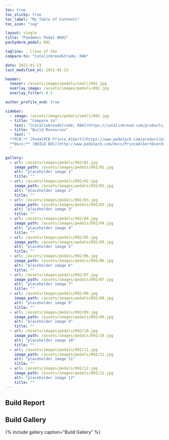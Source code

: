 ```yaml
---
toc: true
toc_sticky: true
toc_label: "My Table of Contents"
toc_icon: "cog"

layout: single
title: "Pandemic Pedal #092"
pachyderm_pedal: 092

tagline: , Clone of the 
compare-to: "Catalinbread&trade; RAH"

date: 2021-01-23
last_modified_at: 2021-01-23

header:
  teaser: /assets/images/pedals/small/092.jpg
  overlay_image: /assets/images/pedals/092.jpg
  overlay_filter: 0.5

author_profile_end: true

sidebar:
  - image: /assets/images/pedals/small/092.jpg
  - title: "Compare to"
    text: "[Catalinbread&trade; RAH](https://catalinbread.com/products/rah)"
  - title: "Build Resources"
    text: "
  **PCB:** [PedalPCB Prince Albert](https://www.pedalpcb.com/product/princealbert/)<br>
  **Docs:** [BUILD DOC](http://www.pedalpcb.com/docs/PrinceAlbertOverdrive.pdf)
  "

gallery:
  - url: /assets/images/pedals/092/01.jpg
    image_path: /assets/images/pedals/092/01.jpg
    alt: "placeholder image 1"
    title: ""
  - url: /assets/images/pedals/092/02.jpg
    image_path: /assets/images/pedals/092/02.jpg
    alt: "placeholder image 2"
    title: ""
  - url: /assets/images/pedals/092/03.jpg
    image_path: /assets/images/pedals/092/03.jpg
    alt: "placeholder image 3"
    title: ""
  - url: /assets/images/pedals/092/04.jpg
    image_path: /assets/images/pedals/092/04.jpg
    alt: "placeholder image 4"
    title: ""
  - url: /assets/images/pedals/092/05.jpg
    image_path: /assets/images/pedals/092/05.jpg
    alt: "placeholder image 5"
    title: ""
  - url: /assets/images/pedals/092/06.jpg
    image_path: /assets/images/pedals/092/06.jpg
    alt: "placeholder image 6"
    title: ""
  - url: /assets/images/pedals/092/07.jpg
    image_path: /assets/images/pedals/092/07.jpg
    alt: "placeholder image 7"
    title: ""
  - url: /assets/images/pedals/092/08.jpg
    image_path: /assets/images/pedals/092/08.jpg
    alt: "placeholder image 8"
    title: ""
  - url: /assets/images/pedals/092/09.jpg
    image_path: /assets/images/pedals/092/09.jpg
    alt: "placeholder image 9"
    title: ""
  - url: /assets/images/pedals/092/10.jpg
    image_path: /assets/images/pedals/092/10.jpg
    alt: "placeholder image 10"
    title: ""
  - url: /assets/images/pedals/092/11.jpg
    image_path: /assets/images/pedals/092/11.jpg
    alt: "placeholder image 11"
    title: ""
  - url: /assets/images/pedals/092/12.jpg
    image_path: /assets/images/pedals/092/12.jpg
    alt: "placeholder image 12"
    title: ""
---
```


## Build Report

## Build Gallery

{% include gallery caption="Build Gallery" %}